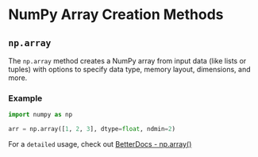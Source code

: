 # NumPy Array Creation Methods

## `np.array`

The `np.array` method creates a NumPy array from input data (like lists or tuples) with options to specify data type, memory layout, dimensions, and more.

### Example

```python
import numpy as np

arr = np.array([1, 2, 3], dtype=float, ndmin=2)
```

For a `detailed` usage, check out [BetterDocs - np.array()](https://betterdocs.tech/python/libs/numpy/stable/creation/array)